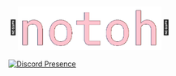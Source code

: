 # :cherry_blossom:<a href="https://www.notoh.xyz/" target="blank"><img align="center" src="https://github.com/notohh/notohh/blob/main/logo.png?raw=true" height="85" /></a>:cherry_blossom:

[![Discord Presence](https://lanyard.cnrad.dev/api/155965294429470720)](https://discord.com/users/155965294429470720)
